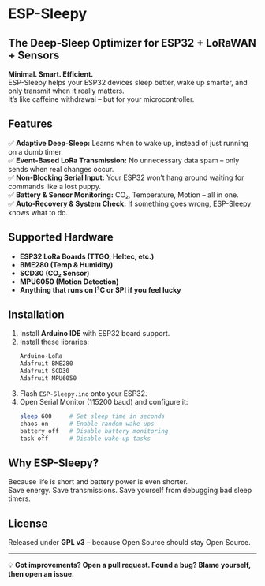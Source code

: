 # ESP-Sleepy

## The Deep-Sleep Optimizer for ESP32 + LoRaWAN + Sensors

**Minimal. Smart. Efficient.**  
ESP-Sleepy helps your ESP32 devices sleep better, wake up smarter, and only transmit when it really matters.  
It’s like caffeine withdrawal – but for your microcontroller.

## Features
✅ **Adaptive Deep-Sleep:** Learns when to wake up, instead of just running on a dumb timer.  
✅ **Event-Based LoRa Transmission:** No unnecessary data spam – only sends when real changes occur.  
✅ **Non-Blocking Serial Input:** Your ESP32 won’t hang around waiting for commands like a lost puppy.  
✅ **Battery & Sensor Monitoring:** CO₂, Temperature, Motion – all in one.  
✅ **Auto-Recovery & System Check:** If something goes wrong, ESP-Sleepy knows what to do.  

## Supported Hardware
- **ESP32 LoRa Boards (TTGO, Heltec, etc.)**
- **BME280 (Temp & Humidity)**
- **SCD30 (CO₂ Sensor)**
- **MPU6050 (Motion Detection)**
- **Anything that runs on I²C or SPI if you feel lucky**

## Installation
1. Install **Arduino IDE** with ESP32 board support.  
2. Install these libraries:
   ```sh
   Arduino-LoRa
   Adafruit BME280
   Adafruit SCD30
   Adafruit MPU6050
   ```
3. Flash `ESP-Sleepy.ino` onto your ESP32.  
4. Open Serial Monitor (115200 baud) and configure it:  
   ```sh
   sleep 600     # Set sleep time in seconds  
   chaos on      # Enable random wake-ups  
   battery off   # Disable battery monitoring  
   task off      # Disable wake-up tasks  
   ```

## Why ESP-Sleepy?
Because life is short and battery power is even shorter.  
Save energy. Save transmissions. Save yourself from debugging bad sleep timers.

## License
Released under **GPL v3** – because Open Source should stay Open Source.  

---  

💡 **Got improvements? Open a pull request. Found a bug? Blame yourself, then open an issue.**  
